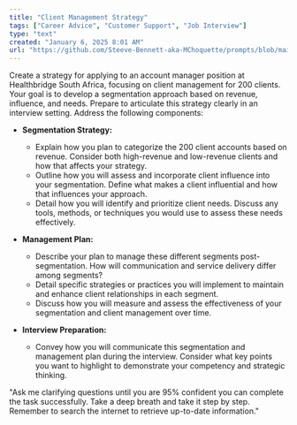 ```yaml
---
title: "Client Management Strategy"
tags: ["Career Advice", "Customer Support", "Job Interview"]
type: "text"
created: "January 6, 2025 8:01 AM"
url: "https://github.com/Steeve-Bennett-aka-MChoquette/prompts/blob/main/client_management_strategy.md"
---
```


Create a strategy for applying to an account manager position at Healthbridge South Africa, focusing on client management for 200 clients. Your goal is to develop a segmentation approach based on revenue, influence, and needs. Prepare to articulate this strategy clearly in an interview setting. Address the following components:

- **Segmentation Strategy:**
  - Explain how you plan to categorize the 200 client accounts based on revenue. Consider both high-revenue and low-revenue clients and how that affects your strategy.
  - Outline how you will assess and incorporate client influence into your segmentation. Define what makes a client influential and how that influences your approach.
  - Detail how you will identify and prioritize client needs. Discuss any tools, methods, or techniques you would use to assess these needs effectively.

- **Management Plan:**
  - Describe your plan to manage these different segments post-segmentation. How will communication and service delivery differ among segments?
  - Detail specific strategies or practices you will implement to maintain and enhance client relationships in each segment.
  - Discuss how you will measure and assess the effectiveness of your segmentation and client management over time.

- **Interview Preparation:**
  - Convey how you will communicate this segmentation and management plan during the interview. Consider what key points you want to highlight to demonstrate your competency and strategic thinking.

"Ask me clarifying questions until you are 95% confident you can complete the task successfully. Take a deep breath and take it step by step. Remember to search the internet to retrieve up-to-date information."